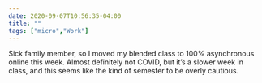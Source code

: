 ```yaml
---
date: 2020-09-07T10:56:35-04:00
title: ""
tags: ["micro","Work"]
---
```

Sick family member, so I moved my blended class to 100% asynchronous online this week. Almost definitely not COVID, but it’s a slower week in class, and this seems like the kind of semester to be overly cautious.
